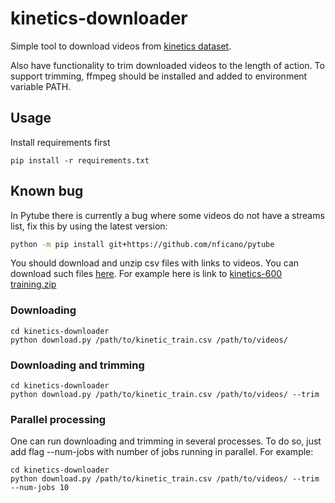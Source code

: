 # kinetics-downloader

Simple tool to download videos from [kinetics dataset](https://deepmind.com/research/open-source/open-source-datasets/kinetics/).

Also have functionality to trim downloaded videos to the length of action. To support trimming, ffmpeg should be installed and added to environment variable PATH.

## Usage
Install requirements first
```
pip install -r requirements.txt
```

## Known bug
In Pytube there is currently a bug where some videos do not have a streams list, fix this by using the latest version:

```bash
python -m pip install git+https://github.com/nficano/pytube
```

You should download and unzip csv files with links to videos. You can download such files [here](https://deepmind.com/research/open-source/open-source-datasets/kinetics/).
For example here is link to [kinetics-600 training.zip](https://deepmind.com/documents/193/kinetics_600_train%20(1).zip)

### Downloading
```
cd kinetics-downloader
python download.py /path/to/kinetic_train.csv /path/to/videos/
```

### Downloading and trimming
```
cd kinetics-downloader
python download.py /path/to/kinetic_train.csv /path/to/videos/ --trim
```

### Parallel processing
One can run downloading and trimming in several processes. To do so, just add flag --num-jobs with number of jobs running in parallel.
For example:
```
cd kinetics-downloader
python download.py /path/to/kinetic_train.csv /path/to/videos/ --trim --num-jobs 10
```
